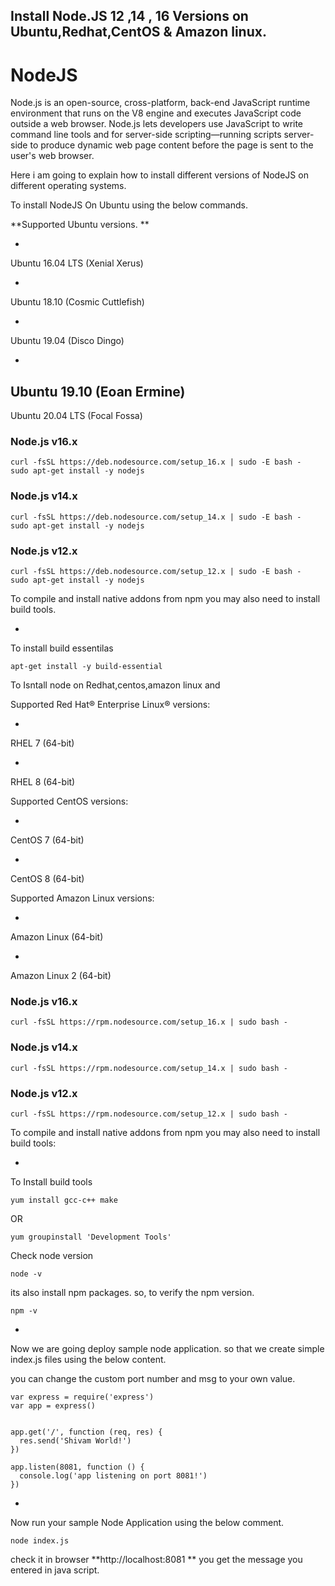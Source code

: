 ## Install Node.JS 12 ,14 , 16 Versions on  Ubuntu,Redhat,CentOS & Amazon linux.

# NodeJS


> 
Node.js is an open-source, cross-platform, back-end JavaScript runtime environment that runs on the V8 engine and executes JavaScript code outside a web browser. Node.js lets developers use JavaScript to write command line tools and for server-side scripting—running scripts server-side to produce dynamic web page content before the page is sent to the user's web browser.

Here i am going to explain how to install different versions of NodeJS on different operating systems.

To install NodeJS  On Ubuntu using the below commands.


**Supported Ubuntu versions.
**

- 
Ubuntu 16.04 LTS (Xenial Xerus)

- 
Ubuntu 18.10 (Cosmic Cuttlefish)

- 
Ubuntu 19.04 (Disco Dingo)

- 
Ubuntu 19.10 (Eoan Ermine)
- 
Ubuntu 20.04 LTS (Focal Fossa)



### Node.js v16.x


```
curl -fsSL https://deb.nodesource.com/setup_16.x | sudo -E bash -
sudo apt-get install -y nodejs

``` 

### Node.js v14.x


```
curl -fsSL https://deb.nodesource.com/setup_14.x | sudo -E bash -
sudo apt-get install -y nodejs

``` 

### Node.js v12.x


```
curl -fsSL https://deb.nodesource.com/setup_12.x | sudo -E bash -
sudo apt-get install -y nodejs

``` 


> 
To compile and install native addons from npm you may also need to install build tools.

- 
To install build essentilas


```
apt-get install -y build-essential

``` 

To Isntall node on Redhat,centos,amazon linux and


Supported Red Hat® Enterprise Linux® versions:

- 
RHEL 7 (64-bit)

- 
RHEL 8 (64-bit)



Supported CentOS versions:

- 
CentOS 7 (64-bit)

- 
CentOS 8 (64-bit)


Supported Amazon Linux versions:

- 
Amazon Linux (64-bit)

- 
Amazon Linux 2 (64-bit)


### Node.js v16.x


```
curl -fsSL https://rpm.nodesource.com/setup_16.x | sudo bash -

``` 

### Node.js v14.x



```
curl -fsSL https://rpm.nodesource.com/setup_14.x | sudo bash -

``` 

### Node.js v12.x


```
curl -fsSL https://rpm.nodesource.com/setup_12.x | sudo bash -

``` 




> 
To compile and install native addons from npm you may also need to install build tools:


- 
To Install build tools

```
yum install gcc-c++ make

``` 
OR

```
yum groupinstall 'Development Tools'

``` 

Check node version


```
node -v

``` 

its also install npm packages. so, to verify the npm version.


```
npm -v

``` 


- 
Now we are going deploy sample node application. so that we create simple index.js files using the below content.


> 
you can change the custom port number and msg to your own value.

```
var express = require('express')
var app = express()


app.get('/', function (req, res) {
  res.send('Shivam World!')
})

app.listen(8081, function () {
  console.log('app listening on port 8081!')
})

``` 


- 
Now run your sample Node Application using the below comment.


```
node index.js

``` 

check it in browser **http://localhost:8081 ** you get the message you entered in java script.






